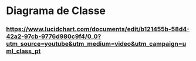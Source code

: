 # Diagrama de Classe

### https://www.lucidchart.com/documents/edit/b121455b-58d4-42a2-97cb-9776d980c9f4/0_0?utm_source=youtube&utm_medium=video&utm_campaign=uml_class_pt





